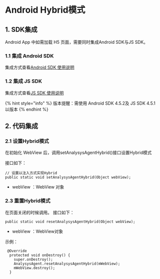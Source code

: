 # Android Hybrid模式

## 1. SDK集成

Android App 中如需加载 H5 页面，需要同时集成Android SDK与JS SDK。

### 1.1 集成 Android SDK

集成方式查看[Android SDK 使用说明](./)

### 1.2 集成 JS SDK

集成方式查看[JS SDK 使用说明](https://docs.analysys.cn/ark/integration/sdk/js)

{% hint style="info" %}
版本提醒：需使用 Android SDK 4.5.2及 JS SDK 4.5.1以版本
{% endhint %}

## 2. 代码集成

### 2.1 设置Hybrid模式

在初始化 WebView 后，调用setAnalysysAgentHybrid\(\)接口设置Hybrid模式

 接口如下：

```text
// 设置以注入方式实现Hybrid
public static void setAnalysysAgentHybrid(Object webView);
```

* webView ：WebView 对象

### 2.3 重置Hybrid模式

在页面关闭的时候调用。 接口如下：

```text
public static void resetAnalysysAgentHybrid(Object webView);
```

* webView ：WebView对象

示例：

```text
 @Override
  protected void onDestroy() {
    super.onDestroy();
    AnalysysAgent.resetAnalysysAgentHybrid(mWebView);
    mWebView.destroy();
  }
```

## 

